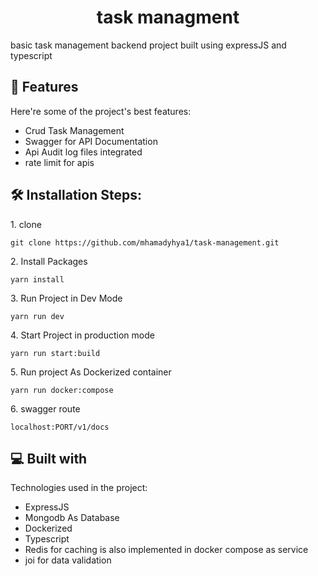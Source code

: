 <h1 align="center" id="title">task managment</h1>

<p id="description">basic task management backend project built using expressJS and typescript</p>

  
  
<h2>🧐 Features</h2>

Here're some of the project's best features:

*   Crud Task Management
*   Swagger for API Documentation
*   Api Audit log files integrated
*   rate limit for apis

<h2>🛠️ Installation Steps:</h2>

<p>1. clone</p>

```
git clone https://github.com/mhamadyhya1/task-management.git
```

<p>2. Install Packages</p>

```
yarn install
```

<p>3. Run Project in Dev Mode</p>

```
yarn run dev
```

<p>4. Start Project in production mode</p>

```
yarn run start:build
```

<p>5. Run project As Dockerized container</p>

```
yarn run docker:compose
```

<p>6. swagger route</p>

```
localhost:PORT/v1/docs
```

  
  
<h2>💻 Built with</h2>

Technologies used in the project:

*   ExpressJS
*   Mongodb As Database
*   Dockerized
*   Typescript
*   Redis for caching is also implemented in docker compose as service
*   joi for data validation